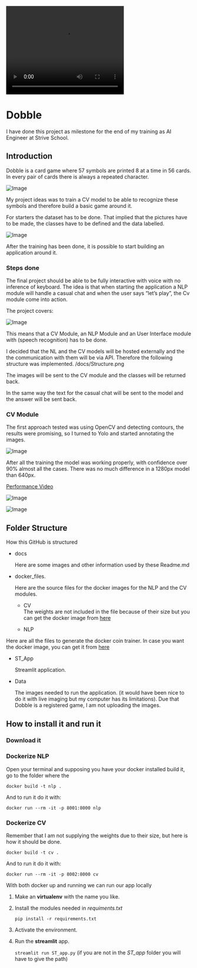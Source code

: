 
<video width="320" height="240">
  <source src="https://drive.google.com/file/d/1ZfHFnFGIRWU2Ih7t9By39fMDghumqVg_/view?usp=sharing" type="video/mp4">
</video>

# Dobble

I have done this project as milestone for the end of my training as AI Engineer at Strive School.

## Introduction

Dobble is a card game where 57 symbols are printed 8 at a time in 56 cards. In every pair of cards there is always a repeated character.

![Image](./docs/dobble.jpeg)


My project ideas was to train a CV model to be able to recognize these symbols and therefore build a basic game around it.

For starters the dataset has to be done. That implied that the pictures have to be made, the classes have to be defined and the data labelled.


![Image](./docs/IMG_0221.jpg)

After the training has been done, it is possible to start building an application around it.

### Steps done

The final project should be able to be fully interactive with voice with no inference of keyboard. The idea is that when starting the application a NLP module will handle a casual chat and when the user says “let’s play”, the Cv module come into action.

The project covers:

![Image](./docs/Project.png)

This means that a CV Module, an NLP Module and an User Interface module with (speech recognition) has to be done.

I decided that the NL and the CV models will be hosted externally and the the communication with them will be via API. Therefore the following structure was implemented.
/docs/Structure.png

The images will be sent to the CV module and the classes will be returned back.

In the same way the text for the casual chat will be sent to the model and the answer will be sent back.

### CV Module

The first approach tested was using OpenCV and detecting contours, the results were promising, so I turned to Yolo and started annotating the images.

![Image](./docs/train.jpg)

After all the training the model was working properly, with confidence over 90% almost all the cases. There was no much difference in a 1280px model than 640px.

[Performance Video](https://drive.google.com/file/d/1ZfHFnFGIRWU2Ih7t9By39fMDghumqVg_/view?usp=sharing)

![Image](./docs/Pic_train2.png)

![Image](./docs/Pic_trained.png)

## Folder Structure

How this GitHub is structured

- docs

  Here are some images and other information used by these Readme.md

- docker_files.

  Here are the source files for the docker images for the NLP and the CV modules.

  - CV  
The weights are not included in the file because of their size but you can get the docker image from 
[here](https://hub.docker.com/repository/docker/reeavsr/mirinda)


  - NLP

Here are all the files to generate the docker coin trainer. In case you want the docker image, you can get it from [here](https://hub.docker.com/repository/docker/reeavsr/sinalco)

- ST_App

  Streamlit application.

- Data

  The images needed to run the application. (it would have been nice to do it with live imaging but my computer has its limitations). Due that Dobble is a registered game, I am not uploading the images. 

## How to install it and run it

### Download it 



### Dockerize NLP

Open your terminal and supposing you have your docker installed build it, go to the folder where the  

`docker build -t nlp . `

And to run it do it with:

`docker run --rm -it -p 8001:8000 nlp`

### Dockerize CV

Remember that I am not supplying the weights due to their size, but here is how it should be done.

`docker build -t cv .`

And to run it do it with:

`docker run --rm -it -p 8002:8000 cv`

With both docker up and running we can run our app locally 

1. Make an **virtualenv** with the name you like.

2. Install the modules needed in *requiments.txt*

   `pip install -r requirements.txt`

3. Activate the environment.

4. Run the **streamlit** app. 

   `streamlit run ST_app.py` (if you are not in the *ST_app* folder you will have to give the path)

